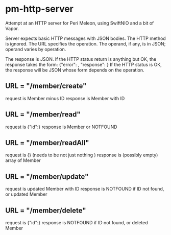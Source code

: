 # pm-http-server

Attempt at an HTTP server for Peri Meleon, using SwiftNIO and a bit of Vapor.

Server expects basic HTTP messages with JSON bodies.
The HTTP method is ignored.
The URL specifies the operation.
The operand, if any, is in JSON; operand varies by operation.

The response is JSON. If the HTTP status return is anything but OK, the response takes the form:
{"error": <string from bowels of the applicatiopn>, "response": <string that might tell you something>  }
If the HTTP status is OK, the response will be JSON whose form depends on the operation.

## URL = "/member/create"
request is Member minus ID
response is Member with ID

## URL = "/member/read"
request is {"id":<id of Member to read>}
response is Member or  NOTFOUND

## URL = "/member/readAll"
request is {} (needs to be not just nothing )
response is (possibly empty) array of Member

## URL = "/member/update"
request is updated Member with ID
response is NOTFOUND if ID not found, or updated Member

## URL = "/member/delete"
request is  {"id":<id of Member to delete>}
response is NOTFOUND if ID not found, or deleted Member

